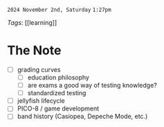 `2024 November 2nd, Saturday`
`1:27pm`

*Tags*:  [[learning]]

# The Note

- [ ] grading curves
	- [ ] education philosophy
	- [ ] are exams a good way of testing knowledge?
	- [ ] standardized testing
- [ ] jellyfish lifecycle
- [ ] PICO-8 / game development
- [ ] band history (Casiopea, Depeche Mode, etc.)
